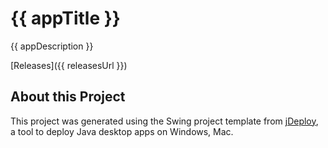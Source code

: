 # {{ appTitle }}

{{ appDescription }}

[Releases]({{ releasesUrl }})

## About this Project

This project was generated using the Swing project template from [jDeploy](https://www.jdeploy.com), a tool to deploy Java desktop apps on Windows, Mac.